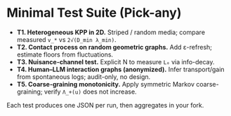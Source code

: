 # Minimal Test Suite (Pick-any)

- **T1. Heterogeneous KPP in 2D.** Striped / random media; compare measured `v_*` vs `2√(D_min λ_min)`.
- **T2. Contact process on random geometric graphs.** Add ε-refresh; estimate floors from fluctuations.
- **T3. Nuisance-channel test.** Explicit N to measure `L₀` via info-decay.
- **T4. Human–LLM interaction graphs (anonymized).** Infer transport/gain from spontaneous logs; audit-only, no design.
- **T5. Coarse-graining monotonicity.** Apply symmetric Markov coarse-graining; verify `Λ_+(u)` does not increase.

Each test produces one JSON per run, then aggregates in your fork.
